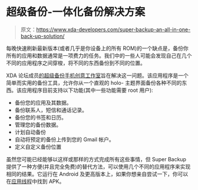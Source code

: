 # 超级备份-一体化备份解决方案

> 原文：<https://www.xda-developers.com/super-backup-an-all-in-one-back-up-solution/>

每晚快速刷新最新版本(或者几乎是你设备上的所有 ROM)的一个缺点是，备份你所有的应用和数据通常是一项费力的任务。我们中的一些人可能会发现自己在几个不同的应用程序之间穿梭，将不同的东西备份到不同的位置。

XDA 论坛成员[的超级备份手机创意工作室](http://forum.xda-developers.com/member.php?u=5029820)旨在解决这一问题。该应用程序是一个简单而实用的备份工具，允许你从一个直观的 holo- 主题界面备份各种不同的东西。该应用程序目前支持以下功能(其中一些功能需要 root 用户):

*   备份您的应用及其数据。
*   备份联系人，短信和通话记录。
*   备份您的书签和日历。
*   管理您的备份数据。
*   计划自动备份
*   自动将预定的备份上传到您的 Gmail 帐户。
*   定义自定义备份位置

虽然您可能已经能够以这样或那样的方式完成所有这些事情，但 Super Backup 提供了一种方便(并且完全免费)的替代方法，可以使用几个不同的应用程序来实现相同的结果。它运行在 Android 及更高版本上，如果你想亲自尝试一下，你可以在[应用线程](http://forum.xda-developers.com/showthread.php?p=36341240)中找到 APK。